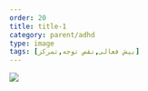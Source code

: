 ```yaml
---
order: 20
title: title-1
category: parent/adhd
type: image
tags: [بیش‌ فعالی,نقص‌ توجه,تمرکز]
---
```


![](../../static/images/adhd-corona-infograph.webp)